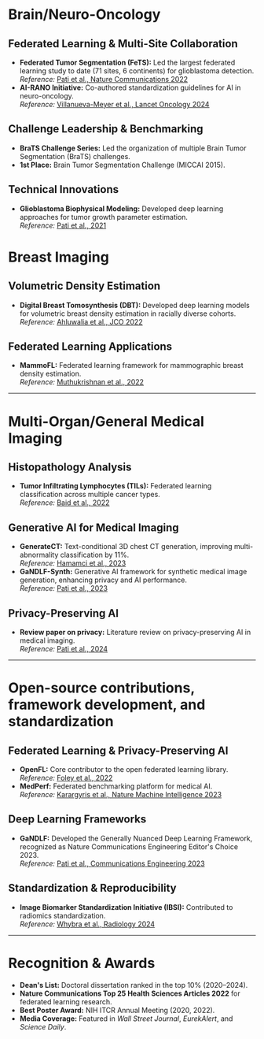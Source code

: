 # Brain/Neuro-Oncology

## Federated Learning & Multi-Site Collaboration
- **Federated Tumor Segmentation (FeTS):** Led the largest federated learning study to date (71 sites, 6 continents) for glioblastoma detection.  
  *Reference:* [Pati et al., Nature Communications 2022](https://doi.org/10.1038/s41467-022-30806-0)
- **AI-RANO Initiative:** Co-authored standardization guidelines for AI in neuro-oncology.  
  *Reference:* [Villanueva-Meyer et al., Lancet Oncology 2024](https://doi.org/10.1016/S1470-2045(24)00316-4)

## Challenge Leadership & Benchmarking
- **BraTS Challenge Series:** Led the organization of multiple Brain Tumor Segmentation (BraTS) challenges.
- **1st Place:** Brain Tumor Segmentation Challenge (MICCAI 2015).

## Technical Innovations
- **Glioblastoma Biophysical Modeling:** Developed deep learning approaches for tumor growth parameter estimation.  
  *Reference:* [Pati et al., 2021](https://doi.org/10.1016/j.neuroimage.2021.118045)

# Breast Imaging

## Volumetric Density Estimation
- **Digital Breast Tomosynthesis (DBT):** Developed deep learning models for volumetric breast density estimation in racially diverse cohorts.  
  *Reference:* [Ahluwalia et al., JCO 2022](https://doi.org/10.1200/JCO.2022.40.16_suppl.e13538)

## Federated Learning Applications
- **MammoFL:** Federated learning framework for mammographic breast density estimation.  
  *Reference:* [Muthukrishnan et al., 2022](https://doi.org/10.48550/arXiv.2206.05575)

---

# Multi-Organ/General Medical Imaging

## Histopathology Analysis
- **Tumor Infiltrating Lymphocytes (TILs):** Federated learning classification across multiple cancer types.  
  *Reference:* [Baid et al., 2022](https://doi.org/10.48550/arXiv.2203.16622)

## Generative AI for Medical Imaging
- **GenerateCT:** Text-conditional 3D chest CT generation, improving multi-abnormality classification by 11%.  
  *Reference:* [Hamamci et al., 2023](https://doi.org/10.1007/978-3-031-72986-7_8)
- **GaNDLF-Synth:** Generative AI framework for synthetic medical image generation, enhancing privacy and AI performance.  
  *Reference:* [Pati et al., 2023](https://doi.org/10.48550/arXiv.2410.00173)

## Privacy-Preserving AI
- **Review paper on privacy:** Literature review on privacy-preserving AI in medical imaging.  
  *Reference:* [Pati et al., 2024](https://doi.org/10.1016/j.patter.2024.100974)

---

# Open-source contributions, framework development, and standardization

## Federated Learning & Privacy-Preserving AI
- **OpenFL:** Core contributor to the open federated learning library.  
  *Reference:* [Foley et al., 2022](https://doi.org/10.1088/1361-6560/ac4c7e)
- **MedPerf:** Federated benchmarking platform for medical AI.  
  *Reference:* [Karargyris et al., Nature Machine Intelligence 2023](https://doi.org/10.1038/s42256-023-00600-7)

## Deep Learning Frameworks
- **GaNDLF:** Developed the Generally Nuanced Deep Learning Framework, recognized as Nature Communications Engineering Editor's Choice 2023.  
  *Reference:* [Pati et al., Communications Engineering 2023](https://doi.org/10.1038/s44172-023-00151-7)

## Standardization & Reproducibility
- **Image Biomarker Standardization Initiative (IBSI):** Contributed to radiomics standardization.  
  *Reference:* [Whybra et al., Radiology 2024](https://doi.org/10.1148/radiol.2020191145)

---

# Recognition & Awards
- **Dean's List:** Doctoral dissertation ranked in the top 10% (2020–2024).  
- **Nature Communications Top 25 Health Sciences Articles 2022** for federated learning research.  
- **Best Poster Award:** NIH ITCR Annual Meeting (2020, 2022).  
- **Media Coverage:** Featured in *Wall Street Journal*, *EurekAlert*, and *Science Daily*.